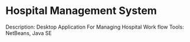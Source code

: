 # Hospital  Management System 
Description: Desktop Application For Managing Hospital  Work flow
	  Tools: NetBeans, Java SE
